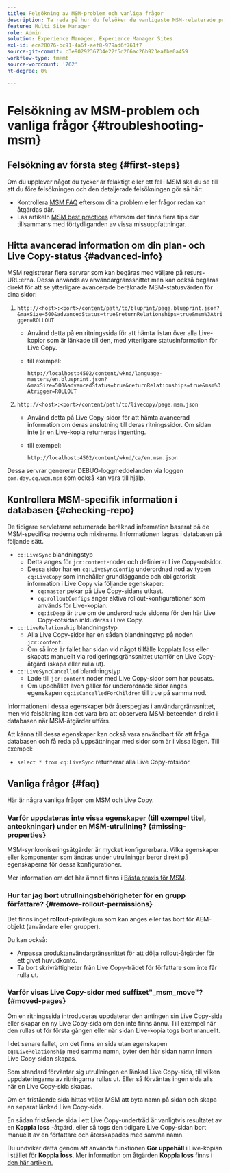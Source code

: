 ```yaml
---
title: Felsökning av MSM-problem och vanliga frågor
description: Ta reda på hur du felsöker de vanligaste MSM-relaterade problemen och får svar på de vanligaste MSM-relaterade frågorna.
feature: Multi Site Manager
role: Admin
solution: Experience Manager, Experience Manager Sites
exl-id: eca28076-bc91-4a6f-aef8-979ad6f761f7
source-git-commit: c3e9029236734e22f5d266ac26b923eafbe0a459
workflow-type: tm+mt
source-wordcount: '762'
ht-degree: 0%

---
```


# Felsökning av MSM-problem och vanliga frågor {#troubleshooting-msm}

## Felsökning av första steg {#first-steps}

Om du upplever något du tycker är felaktigt eller ett fel i MSM ska du se till att du före felsökningen och den detaljerade felsökningen gör så här:

* Kontrollera [MSM FAQ](#faq) eftersom dina problem eller frågor redan kan åtgärdas där.
* Läs artikeln [MSM best practices](msm-best-practices.md) eftersom det finns flera tips där tillsammans med förtydliganden av vissa missuppfattningar.

## Hitta avancerad information om din plan- och Live Copy-status {#advanced-info}

MSM registrerar flera servrar som kan begäras med väljare på resurs-URL:erna. Dessa används av användargränssnittet men kan också begäras direkt för att se ytterligare avancerade beräknade MSM-statusvärden för dina sidor:

1. `http://<host>:<port>/content/path/to/bluprint/page.blueprint.json?&maxSize=500&advancedStatus=true&returnRelationships=true&msm%3Atrigger=ROLLOUT`
   * Använd detta på en ritningssida för att hämta listan över alla Live-kopior som är länkade till den, med ytterligare statusinformation för Live Copy.
   * till exempel:

     `http://localhost:4502/content/wknd/language-masters/en.blueprint.json?&maxSize=500&advancedStatus=true&returnRelationships=true&msm%3Atrigger=ROLLOUT`


1. `http://<host>:<port>/content/path/to/livecopy/page.msm.json`
   * Använd detta på Live Copy-sidor för att hämta avancerad information om deras anslutning till deras ritningssidor. Om sidan inte är en Live-kopia returneras ingenting.
   * till exempel:

     `http://localhost:4502/content/wknd/ca/en.msm.json`

Dessa servrar genererar DEBUG-loggmeddelanden via loggen `com.day.cq.wcm.msm` som också kan vara till hjälp.

## Kontrollera MSM-specifik information i databasen {#checking-repo}

De tidigare servletarna returnerade beräknad information baserat på de MSM-specifika noderna och mixinerna. Informationen lagras i databasen på följande sätt.

* `cq:LiveSync` blandningstyp
   * Detta anges för `jcr:content`-noder och definierar Live Copy-rotsidor.
   * Dessa sidor har en `cq:LiveSyncConfig` underordnad nod av typen `cq:LiveCopy` som innehåller grundläggande och obligatorisk information i Live Copy via följande egenskaper:
      * `cq:master` pekar på Live Copy-sidans utkast.
      * `cq:rolloutConfigs` anger aktiva rollout-konfigurationer som används för Live-kopian.
      * `cq:isDeep` är true om de underordnade sidorna för den här Live Copy-rotsidan inkluderas i Live Copy.
* `cq:LiveRelationship` blandningstyp
   * Alla Live Copy-sidor har en sådan blandningstyp på noden `jcr:content`.
   * Om så inte är fallet har sidan vid något tillfälle kopplats loss eller skapats manuellt via redigeringsgränssnittet utanför en Live Copy-åtgärd (skapa eller rulla ut).
* `cq:LiveSyncCancelled` blandningstyp
   * Lade till `jcr:content` noder med Live Copy-sidor som har pausats.
   * Om uppehållet även gäller för underordnade sidor anges egenskapen `cq:isCancelledForChildren` till true på samma nod.

Informationen i dessa egenskaper bör återspeglas i användargränssnittet, men vid felsökning kan det vara bra att observera MSM-beteenden direkt i databasen när MSM-åtgärder utförs.

Att känna till dessa egenskaper kan också vara användbart för att fråga databasen och få reda på uppsättningar med sidor som är i vissa lägen. Till exempel:

* `select * from cq:LiveSync` returnerar alla Live Copy-rotsidor.

## Vanliga frågor {#faq}

Här är några vanliga frågor om MSM och Live Copy.

### Varför uppdateras inte vissa egenskaper (till exempel titel, anteckningar) under en MSM-utrullning? {#missing-properties}

MSM-synkroniseringsåtgärder är mycket konfigurerbara. Vilka egenskaper eller komponenter som ändras under utrullningar beror direkt på egenskaperna för dessa konfigurationer.

Mer information om det här ämnet finns i [Bästa praxis för MSM](msm-best-practices.md).

### Hur tar jag bort utrullningsbehörigheter för en grupp författare? {#remove-rollout-permissions}

Det finns inget **rollout**-privilegium som kan anges eller tas bort för AEM-objekt (användare eller grupper).

Du kan också:

* Anpassa produktanvändargränssnittet för att dölja rollout-åtgärder för ett givet huvudkonto.
* Ta bort skrivrättigheter från Live Copy-trädet för författare som inte får rulla ut.

### Varför visas Live Copy-sidor med suffixet&quot;_msm_move&quot;? {#moved-pages}

Om en ritningssida introduceras uppdaterar den antingen sin Live Copy-sida eller skapar en ny Live Copy-sida om den inte finns ännu. Till exempel när den rullas ut för första gången eller när sidan Live-kopia togs bort manuellt.

I det senare fallet, om det finns en sida utan egenskapen `cq:LiveRelationship` med samma namn, byter den här sidan namn innan Live Copy-sidan skapas.

Som standard förväntar sig utrullningen en länkad Live Copy-sida, till vilken uppdateringarna av ritningarna rullas ut. Eller så förväntas ingen sida alls när en Live Copy-sida skapas.

Om en fristående sida hittas väljer MSM att byta namn på sidan och skapa en separat länkad Live Copy-sida.

En sådan fristående sida i ett Live Copy-underträd är vanligtvis resultatet av en **Koppla loss** -åtgärd, eller så togs den tidigare Live Copy-sidan bort manuellt av en författare och återskapades med samma namn.

Du undviker detta genom att använda funktionen **Gör uppehåll** i Live-kopian i stället för **Koppla loss**. Mer information om åtgärden **Koppla loss** finns i [den här artikeln.](msm-livecopy.md)
